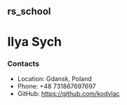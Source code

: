 ## rs_school
# Ilya Sych
### Contacts
* Location: Gdansk, Poland
* Phone: +48 731867697697
* GitHub: https://github.com/kodylac
